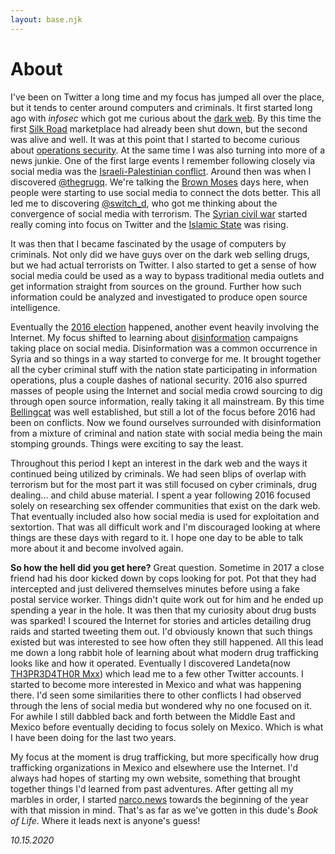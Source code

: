 ```yaml
---
layout: base.njk
---
```

# About

I've been on Twitter a long time and my focus has jumped all over the place, but it tends to center around computers and criminals. It first started long ago with *infosec* which got me curious about the [dark web](https://en.wikipedia.org/wiki/Dark_web). By this time the first [Silk Road](https://en.wikipedia.org/wiki/Silk_Road_(marketplace)) marketplace had already been shut down, but the second was alive and well. It was at this point that I started to become curious about [operations security](https://en.wikipedia.org/wiki/Operations_security). At the same time I was also turning into more of a news junkie. One of the first large events I remember following closely via social media was the [Israeli-Palestinian conflict](https://en.wikipedia.org/wiki/2014_Israel%E2%80%93Gaza_conflict). Around then was when I discovered [@thegrugq](https://twitter.com/thegrugq). We're talking the [Brown Moses](https://twitter.com/EliotHiggins) days here, when people were starting to use social media to connect the dots better. This all led me to discovering [@switch_d](https://twitter.com/switch_d), who got me thinking about the convergence of social media with terrorism. The [Syrian civil war](https://en.wikipedia.org/wiki/Syrian_civil_war) started really coming into focus on Twitter and the [Islamic State](https://en.wikipedia.org/wiki/Islamic_State_of_Iraq_and_the_Levant) was rising.

It was then that I became fascinated by the usage of computers by criminals. Not only did we have guys over on the dark web selling drugs, but we had actual terrorists on Twitter. I also started to get a sense of how social media could be used as a way to bypass traditional media outlets and get information straight from sources on the ground. Further how such information could be analyzed and investigated to produce open source intelligence.

Eventually the [2016 election](https://en.wikipedia.org/wiki/2016_United_States_presidential_election) happened, another event heavily involving the Internet. My focus shifted to learning about [disinformation](https://en.wikipedia.org/wiki/Disinformation) campaigns taking place on social media. Disinformation was a common occurrence in Syria and so things in a way started to converge for me. It brought together all the cyber criminal stuff with the nation state participating in information operations, plus a couple dashes of national security. 2016 also spurred masses of people using the Internet and social media crowd sourcing to dig through open source information, really taking it all mainstream. By this time [Bellingcat](https://www.bellingcat.com/) was well established, but still a lot of the focus before 2016 had been on conflicts. Now we found ourselves surrounded with disinformation from a mixture of criminal and nation state with social media being the main stomping grounds. Things were exciting to say the least.

Throughout this period I kept an interest in the dark web and the ways it continued being utilized by criminals. We had seen blips of overlap with terrorism but for the most part it was still focused on cyber criminals, drug dealing... and child abuse material. I spent a year following 2016 focused solely on researching sex offender communities that exist on the dark web. That eventually included also how social media is used for exploitation and sextortion. That was all difficult work and I'm discouraged looking at where things are these days with regard to it. I hope one day to be able to talk more about it and become involved again.

**So how the hell did you get here?** Great question. Sometime in 2017 a close friend had his door kicked down by cops looking for pot. Pot that they had intercepted and just delivered themselves minutes before using a fake postal service worker. Things didn't quite work out for him and he ended up spending a year in the hole. It was then that my curiosity about drug busts was sparked! I scoured the Internet for stories and articles detailing drug raids and started tweeting them out. I'd obviously known that such things existed but was interested to see how often they still happened. All this lead me down a long rabbit hole of learning about what modern drug trafficking looks like and how it operated. Eventually I discovered Landeta(now [TH3PR3D4TH0R Mxx](https://twitter.com/fernand17704066)) which lead me to a few other Twitter accounts. I started to become more interested in Mexico and what was happening there. I'd seen some similarities there to other conflicts I had observed through the lens of social media but wondered why no one focused on it. For awhile I still dabbled back and forth between the Middle East and Mexico before eventually deciding to focus solely on Mexico. Which is what I have been doing for the last two years.

My focus at the moment is drug trafficking, but more specifically how drug trafficking organizations in Mexico and elsewhere use the Internet. I'd always had hopes of starting my own website, something that brought together things I'd learned from past adventures. After getting all my marbles in order, I started [narco.news](https://narco.news) towards the beginning of the year with that mission in mind. That's as far as we've gotten in this dude's *Book of Life*. Where it leads next is anyone's guess!

*10.15.2020*
